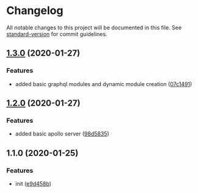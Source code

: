 # Changelog

All notable changes to this project will be documented in this file. See [standard-version](https://github.com/conventional-changelog/standard-version) for commit guidelines.

## [1.3.0](https://github.com/manablox/manablox-service-graphql/compare/v1.2.0...v1.3.0) (2020-01-27)


### Features

* added basic graphql modules and dynamic module creation ([07c1491](https://github.com/manablox/manablox-service-graphql/commit/07c14917f822932c0676b5dacdabc5144e3c96b3))

## [1.2.0](https://github.com/manablox/manablox-service-graphql/compare/v1.1.0...v1.2.0) (2020-01-27)


### Features

* added basic apollo server ([98d5835](https://github.com/manablox/manablox-service-graphql/commit/98d5835e5f57e084d262da284634fe5a8afc464a))

## 1.1.0 (2020-01-25)


### Features

* init ([e9d458b](https://github.com/manablox/manablox-service-graphql/commit/e9d458b6f713c85831ba34e2ce9d3f98dc1c1a74))
